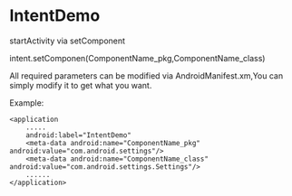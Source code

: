 # IntentDemo

startActivity via setComponent

intent.setComponen(ComponentName_pkg,ComponentName_class)


All required parameters can be modified via AndroidManifest.xm,You can simply modify it to get what you want.

Example:

    <application
        .....        
        android:label="IntentDemo"
        <meta-data android:name="ComponentName_pkg" android:value="com.android.settings"/>
        <meta-data android:name="ComponentName_class" android:value="com.android.settings.Settings"/>
        ......     
    </application>
